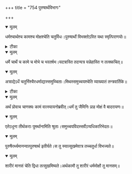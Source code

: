 +++
title = "754 पुरुषार्थविभागः"

+++


<details open><summary>मूलम्</summary>

धर्मश्चार्थश्च कामश्च मोक्षश्चेति चतुर्विधः।पुरुषार्थो विभक्तोऽस्ति यथा स्मृत्पिराणयोः॥
</details>



<details><summary>टीका</summary>

विष्णु.[1-18]
</details>



<details open><summary>मूलम्</summary>

धर्मे चार्थे च कामे च मोभे च भरतर्षभ।यदत्रास्ति तदन्यत्र यन्नेहास्ति न तत्क्कचित्॥
</details>



<details open><summary>मूलम्</summary>

अत्राद्येऽर्धे चतुर्भिश्चैरधर्माद्यास्समुच्चिताः।मिथस्समुच्चयश्चेति व्याख्यातं तन्त्रवार्तिके॥
</details>



<details><summary>टीका</summary>

तन्त्र.[16]
</details>



<details open><summary>मूलम्</summary>

अर्थं प्रोवाच चाणक्यः कामं वात्स्यायनोब्रवीत्।धर्मं तु जैमिनिः प्राह मोक्षं वै बादरायणः॥
</details>



<details open><summary>मूलम्</summary>

एतेऽधुना तीर्थकराः पुमर्थानामिति श्रुताः।समुच्चयविदस्सर्वेऽप्यधिकारिभेदतः॥
</details>



<details open><summary>मूलम्</summary>

पुरुषैरर्थ्यमानन्वात्पुरुषार्थ इतीर्यते।स तु स्यात्सुखमेवात्र तच्चतुर्धा विभज्यते॥
</details>



<details open><summary>मूलम्</summary>

शारीरं मानसं चेति द्विधा तत्सुखमिष्यते।अर्थकामौ तु शारीरं धर्ममोक्षौ तु मानसम्॥
</details>

